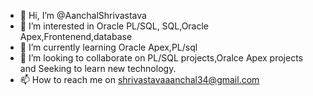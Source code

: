 - 👋 Hi, I’m @AanchalShrivastava
- 👀 I’m interested in Oracle PL/SQL, SQL,Oracle Apex,Frontenend,database
- 🌱 I’m currently learning Oracle Apex,PL/sql
- 💞️ I’m looking to collaborate on PL/SQL projects,Oralce Apex projects and Seeking to learn new technology.
- 📫 How to reach me on shrivastavaaanchal34@gmail.com

<!---
AanchalShrivastava/AanchalShrivastava is a ✨ special ✨ repository because its `README.md` (this file) appears on your GitHub profile.
You can click the Preview link to take a look at your changes.
--->
